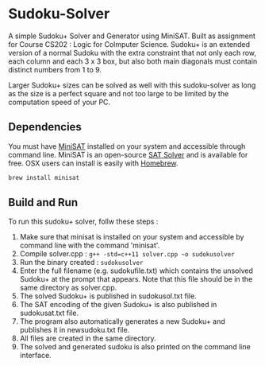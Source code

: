 # Sudoku-Solver

A simple Sudoku+ Solver and Generator using MiniSAT. Built as assignment for Course CS202 : Logic for Colmputer Science. Sudoku+ is an extended version of a normal Sudoku with the extra constraint that not only each row, each column and each 3 x 3 box, but also both main diagonals must contain distinct numbers from 1 to 9.

Larger Sudoku+ sizes can be solved as well with this sudoku-solver as long as the size is a perfect square and not too large to be limited by the computation speed of your PC.

## Dependencies
You must have [MiniSAT](http://minisat.se/) installed on your system and accessible through command line. MiniSAT is an open-source [SAT Solver](https://en.wikipedia.org/wiki/Boolean_satisfiability_problem) and is available for free. OSX users can install is easily with [Homebrew](https://brew.sh/).
```bash
brew install minisat
```

## Build and Run
To run this sudoku+ solver, follw these steps :

1. Make sure that minisat is installed on your system and accessible by command line with the command 'minisat'.
2. Compile solver.cpp : ``g++ -std=c++11 solver.cpp ~o sudokusolver``
3. Run the binary created : ``sudokusolver``
4. Enter the full filename (e.g. sudokufile.txt) which contains the unsolved Sudoku+ at the prompt that appears. Note that this file should be in the same directory as solver.cpp.
5. The solved Sudoku+ is published in sudokusol.txt file.
6. The SAT encoding of the given Sudoku+ is also published in sudokusat.txt file.
7. The program also automatically generates a new Sudoku+ and publishes it in newsudoku.txt file.
8. All files are created in the same directory.
9. The solved and generated sudoku is also printed on the command line interface.

